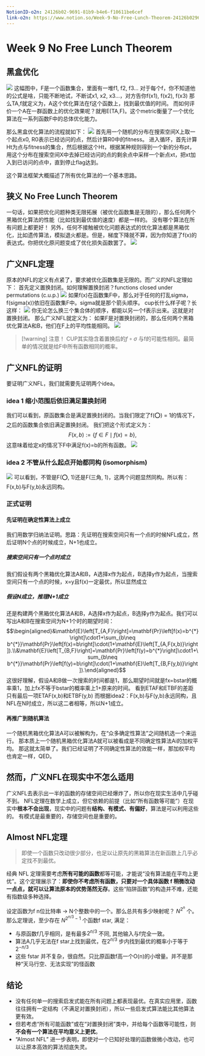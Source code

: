 ```yaml
---
NotionID-o2n: 24126b02-9691-81b9-b4e6-f10611be6cef
link-o2n: https://www.notion.so/Week-9-No-Free-Lunch-Theorem-24126b02969181b9b4e6f10611be6cef
---
```

# Week 9 No Free Lunch Theorem
## 黑盒优化
![](assets/Pasted%20image%2020250401193533.webp)
这幅图中，F是一个函数集合，里面有一堆f1, f2, f3...
对于每个f，你不知道他的公式是啥，只能不断地试，不断试x1, x2, x3...，对方告你f(x1), f(x2), f(x3)
那么TA,f就定义为，A这个优化算法在f这个函数上，找到最优值的时间。
而如何评价一个A在一群函数上的优化效果呢？就用E(TA,F)。这个metric衡量了一个优化算法在一系列函数F中的总体优化能力。

那么黑盒优化算法的流程就如下：
![](assets/Pasted%20image%2020250401194133.webp)
首先用一个随机的分布在搜索空间X上取一个起点x0, R0表示已经访问的点，然后计算R0中的fitness。
进入循环，首先计算Ht为点与fitness的集合，然后根据这个Ht，根据某种规则得到一个新的分布pt，用这个分布在搜索空间X中去掉已经访问的点的剩余点中采样一个新点xt，把xt加入到已访问的点中，直到停止flag达到。

这个算法框架大概描述了所有优化算法的一个基本思路。


## 狭义 No Free Lunch Theorem
一句话，如果把优化问题种类无限拓展（被优化函数集是无限的），那么任何两个黑箱优化算法的性能（比如找到最优值的速度）都是一样的。
没有哪个算法在所有问题上都更好！
另外，任何不接触被优化问题表达式的优化算法都是黑箱优化，比如遗传算法，模拟退火都是。但是，梯度下降就不算，因为你知道了f(x)的表达式。你把优化原问题变成了优化损失函数罢了。
![](assets/Pasted%20image%2020250401202237.webp)
## 广义NFL定理
原本的NFL的定义有点紧了，要求被优化函数集是无限的。而广义的NFL定理如下：
首先定义置换封闭。如何理解置换封闭？functions closed under permutations (c.u.p.)
![](assets/Pasted%20image%2020250401202838.webp)
如果f(x)在函数集F中，那么对于任何的打乱sigma，f(sigma(x))依旧在函数集F中。sigma就是那个箭头顺序。
cup长什么样子呢？长这样：
![](assets/Pasted%20image%2020250401203045.webp)
你无论怎么换三个集合体的顺序，都能以另一个f表示出来。这就是对置换封闭。
那么广义NFL就定义为：
如果F是对置换封闭的，那么任何两个黑箱优化算法A和B，他们在F上的平均性能相同。
![](assets/Pasted%20image%2020250401203223.webp)

> [!warning] 注意！
> CUP其实隐含着置换后的$f\circ\sigma$ 与f的可能性相同。最简单的情况就是给F中所有函数相同的概率。


## 广义NFL的证明
要证明广义NFL，我们就需要先证明两个idea。
### idea  1 缩小范围后依旧满足置换封闭
我们可以看到，原函数集合是满足置换封闭的。当我们限定了f(⭕️) = 1的情况下，之后的函数集合依旧满足置换封闭。
我们把这个形式定义为：
$$F(x,b):=\{f\in F\mid f(x)=b\},$$
这意味着给定x的情况下F中满足f(x)=b的所有函数。
![](assets/Pasted%20image%2020250401210116.webp)
### idea 2 不管从什么起点开始都同构 (isomorphism)
![](assets/Pasted%20image%2020250401210351.webp)
可以看到，不管是F(⭕️, 1)还是F(三角, 1)，这两个问题显然同构。所以有：
F(x,b)与F(y,b)永远同构。

### 正式证明
#### 先证明在确定性算法上成立
我们用数学归纳法证明。思路：先证明在搜索空间只有一个点的时候NFL成立，然后证明N个点的时候成立，N+1也成立。
##### 搜索空间只有一个点时成立
我们假设有两个黑箱优化算法A和B，A选择x作为起点，B选择y作为起点，当搜索空间只有一个点的时候，x=y且f(x)一定最优，所以显然成立

##### 假设N成立，推理N+1成立
还是构建两个黑箱优化算法A和B，A选择x作为起点，B选择y作为起点。我们可以写出A和B在搜索空间为N+1个时的期望时间：
$$\begin{aligned}&\mathbf{E}\left[T_{A,F}\right]=\mathbf{Pr}\left[f(x)=b^{*}\right]\cdot1+\sum_{b\neq b^{*}}\mathbf{Pr}\left[f(x)=b\right]\cdot(1+\mathbf{E}\left[T_{A,F(x,b)}\right]).\\&\mathbf{E}\left[T_{B,F}\right]=\mathbf{Pr}\left[f(y)=b^{*}\right]\cdot1+\sum_{b\neq b^{*}}\mathbf{Pr}\left[f(y)=b\right]\cdot(1+\mathbf{E}\left[T_{B,F(y,b)}\right]).\end{aligned}$$
这很好理解，假设A和B做一次搜索的时间都是1，那么期望时间就是fx=bstar的概率乘1，加上fx不等于bstar的概率乘上1+原来的时间。
看到ETAF和ETBF的差距只有最后一项ETAF(x,b)和ETBF(y,b)
而根据idea2：F(x,b)与F(y,b)永远同构，且NFL在N时成立，所以这二者相等，所以N+1成立。

#### 再推广到随机算法
一个随机黑箱优化算法A可以被解构为，在“众多确定性算法”之间随机选一个来运行。
那本质上一个随机黑箱优化算法A就可以被看成是不同确定性算法Ai的加权平均。
那这就太简单了。我们已经证明了不同确定性算法的效能一样，那加权平均也肯定一样，QED。

## 然而，广义NFL在现实中不怎么适用
广义NFL去表示出一半的函数的存储空间已经爆炸了，所以你在现实生活中几乎碰不到。
NFL定理在数学上成立，但它依赖的前提（比如“所有函数等可能”）在现实中**根本不会出现**，现实中的问题有**结构、有模式、有偏好**，算法是可以利用这些的。
有模式是最重要的，存储空间也是重要的。

## Almost NFL定理
> 即使一个函数只改动很少部分，也足以让原先的黑箱算法在新函数上几乎必定找不到最优。

经典 NFL 定理需要考虑**所有可能的函数**都等可能，才能说“没有算法能在平均上更优”。这个定理展示了：**即使你不考虑所有函数，只要对一个具体函数 f 稍微改动一点点，就可以让算法原本的优势荡然无存**。这些“陷阱函数”的构造并不难，还能有指数级多种选择。

设定函数为f n位比特串 -> N个整数中的一个。那么总共有多少映射呢？ $N^{2^n}$ 个。
那么定理说，至少存在 $N^{2^{n/3} - 1}$ 个函数f star, 满足：
- 与原函数f几乎相同，是有最多$2^{n/3}$ 不同, 其他输入与f完全一致。
- 算法A几乎无法在f star上找到最优，在$2^{n/3}$ 步内找到最优的概率小于等于 $2^{-n/3}$
- 这些 fstar 并不复杂，很自然。只比原函数f高一个O(n)的小增量。并不是那种“天马行空、无法实现”的怪函数


## 结论
- 没有任何单一的搜索启发式能在所有问题上都表现最优。在真实应用里，函数往往拥有一定结构（不满足对置换封闭），所以一些启发式算法能比其他算法更有效。
- 但若考虑“所有可能函数”或在“对置换封闭”类中，并给每个函数等可能性，则**不会有一个算法在平均意义上更优**。
- “Almost NFL” 进一步表明，即使对一个已知好处理的函数做微小改动，也可以让原本高效的算法彻底失灵。